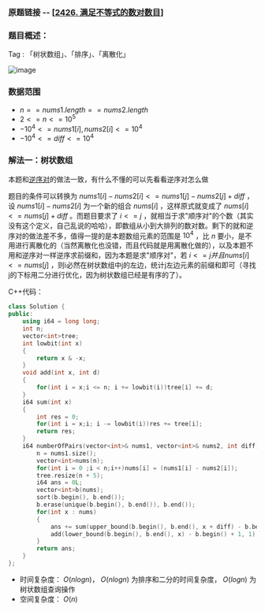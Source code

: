 ### 原题链接 -- [[2426. 满足不等式的数对数目](https://leetcode.cn/problems/number-of-pairs-satisfying-inequality/)]

### 题目概述：
Tag : 「树状数组」、「排序」、「离散化」

![image](https://user-images.githubusercontent.com/99656524/230422348-e5f8ea43-8fb9-409d-9db7-d4cf48562538.png)

### 数据范围
* $n == nums1.length == nums2.length$
* $2 <= n <= 10^5$
* $-10^4 <= nums1[i], nums2[i] <= 10^4$
* $-10^4 <= diff <= 10^4$

### 解法一：树状数组
本题和[逆序对](https://github.com/na2co3hk/Alogrithm/blob/main/%E6%95%B0%E6%8D%AE%E7%BB%93%E6%9E%84/%E6%A0%91%E7%8A%B6%E6%95%B0%E7%BB%84/%E5%89%91%E6%8C%87%20Offer%2051.%20%E6%95%B0%E7%BB%84%E4%B8%AD%E7%9A%84%E9%80%86%E5%BA%8F%E5%AF%B9(%E5%A4%9A%E8%A7%A3%E6%B3%95).md)的做法一致，有什么不懂的可以先看看逆序对怎么做

题目的条件可以转换为 $nums1[i] - nums2[i] <= nums1[j] - nums2[j] + diff$ ，设 $nums1[i] - nums2[i]$ 为一个新的组合 $nums[i]$ ，这样原式就变成了 $nums[i] <= nums[j] + diff$ 。而题目要求了 $i <= j$ ，就相当于求"顺序对"的个数（其实没有这个定义，自己乱说的哈哈），即数组从小到大排列的数对数。剩下的就和逆序对的做法差不多，值得一提的是本题数组元素的范围是 $10^4$ ，比 $n$ 要小，是不用进行离散化的（当然离散化也没错，而且代码就是用离散化做的），以及本题不用和逆序对一样逆序求前缀和，因为本题是求"顺序对"，若 $i <= j 并且 nums[i] <= nums[j]$ ，则i必然在树状数组中j的左边，统计j左边元素的前缀和即可（寻找j的下标用二分进行优化，因为树状数组已经是有序的了）。

C++代码：
```cpp
class Solution {
public:
    using i64 = long long;
    int n;
    vector<int>tree;
    int lowbit(int x)
    {
        return x & -x;
    }
    void add(int x, int d)
    {
        for(int i = x;i <= n; i += lowbit(i))tree[i] += d;
    }
    i64 sum(int x)
    {
        int res = 0;
        for(int i = x;i; i -= lowbit(i))res += tree[i];
        return res;
    }
    i64 numberOfPairs(vector<int>& nums1, vector<int>& nums2, int diff) {
        n = nums1.size();
        vector<int>nums(n);
        for(int i = 0 ;i < n;i++)nums[i] = (nums1[i] - nums2[i]);
        tree.resize(n + 5);
        i64 ans = 0L;
        vector<int>b(nums);
        sort(b.begin(), b.end());
        b.erase(unique(b.begin(), b.end()), b.end());
        for(int x : nums)
        {
            ans += sum(upper_bound(b.begin(), b.end(), x + diff) - b.begin());
            add(lower_bound(b.begin(), b.end(), x) - b.begin() + 1, 1);
        }
        return ans;
    }
};
```
* 时间复杂度： $O(nlogn)$， $O(nlogn)$ 为排序和二分的时间复杂度， $O(logn)$ 为树状数组查询操作
* 空间复杂度： $O(n)$ 

 
